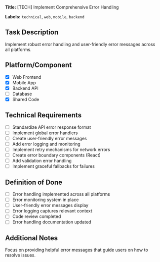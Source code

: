 **Title:** [TECH] Implement Comprehensive Error Handling

**Labels:** `technical`, `web`, `mobile`, `backend`

## Task Description

Implement robust error handling and user-friendly error messages across all platforms.

## Platform/Component

- [x] Web Frontend
- [x] Mobile App
- [x] Backend API
- [ ] Database
- [x] Shared Code

## Technical Requirements

- [ ] Standardize API error response format
- [ ] Implement global error handlers
- [ ] Create user-friendly error messages
- [ ] Add error logging and monitoring
- [ ] Implement retry mechanisms for network errors
- [ ] Create error boundary components (React)
- [ ] Add validation error handling
- [ ] Implement graceful fallbacks for failures

## Definition of Done

- [ ] Error handling implemented across all platforms
- [ ] Error monitoring system in place
- [ ] User-friendly error messages display
- [ ] Error logging captures relevant context
- [ ] Code review completed
- [ ] Error handling documentation updated

## Additional Notes

Focus on providing helpful error messages that guide users on how to resolve issues.
